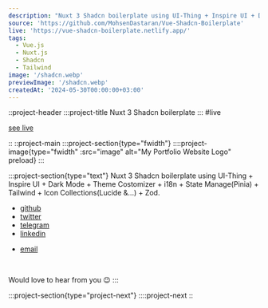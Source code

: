 ```yaml
---
description: "Nuxt 3 Shadcn boilerplate using UI-Thing + Inspire UI + Dark Mode + Theme Costomizer + i18n + State Manage(Pinia) + Tailwind + Icon Collections(Lucide &...) + Zod. "
source: 'https://github.com/MohsenDastaran/Vue-Shadcn-Boilerplate'
live: 'https://vue-shadcn-boilerplate.netlify.app/'
tags:
  - Vue.js
  - Nuxt.js
  - Shadcn
  - Tailwind
image: '/shadcn.webp'
previewImage: '/shadcn.webp'
createdAt: '2024-05-30T00:00:00+03:00'
---
```


::project-header
:::project-title
Nuxt 3 Shadcn boilerplate
:::
#live

[see live](https://vue-shadcn-boilerplate.netlify.app/)

::
::project-main
:::project-section{type="fwidth"}
::::project-image{type="fwidth" :src="image" alt="My Portfolio Website Logo" preload}
:::

:::project-section{type="text"}
Nuxt 3 Shadcn boilerplate using UI-Thing + Inspire UI + Dark Mode + Theme Costomizer + i18n + State Manage(Pinia) + Tailwind + Icon Collections(Lucide &...) + Zod. 


- [github](https://github.com/MohsenDastaran/Vue-Shadcn-Boilerplate)
- [twitter](https://x.com/Mohsen_Dastaran)
- [telegram](https://t.me/MohsenDastaran)
- [linkedin](https://www.linkedin.com/in/MohsenDastaran)
<!-- - [blog](https://blog.MohsenDastaran.xyz) -->
- [email](mailto:mohsen.dastaran@gmail.com)

<br />

Would love to hear from you :wink:
:::

:::project-section{type="project-next"}
::::project-next
::
